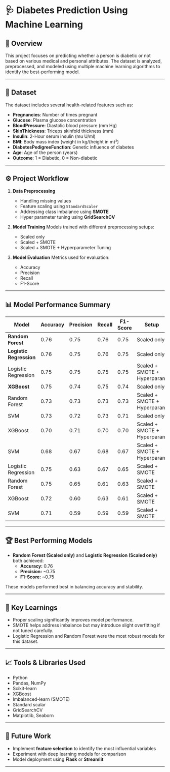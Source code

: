 # 🩺 Diabetes Prediction Using Machine Learning

## 📘 Overview
This project focuses on predicting whether a person is diabetic or not based on various medical and personal attributes. The dataset is analyzed, preprocessed, and modeled using multiple machine learning algorithms to identify the best-performing model.

---

## 📂 Dataset
The dataset includes several health-related features such as:

- **Pregnancies**: Number of times pregnant  
- **Glucose**: Plasma glucose concentration  
- **BloodPressure**: Diastolic blood pressure (mm Hg)  
- **SkinThickness**: Triceps skinfold thickness (mm)  
- **Insulin**: 2-Hour serum insulin (mu U/ml)  
- **BMI**: Body mass index (weight in kg/(height in m)²)  
- **DiabetesPedigreeFunction**: Genetic influence of diabetes  
- **Age**: Age of the person (years)  
- **Outcome**: 1 = Diabetic, 0 = Non-diabetic  

---

## ⚙️ Project Workflow
1. **Data Preprocessing**
   - Handling missing values  
   - Feature scaling using `StandardScaler`  
   - Addressing class imbalance using **SMOTE**
   - Hyper parameter tuning using **GridSearchCV**

2. **Model Training**
   Models trained with different preprocessing setups:
   - Scaled only  
   - Scaled + SMOTE  
   - Scaled + SMOTE + Hyperparameter Tuning  

3. **Model Evaluation**
   Metrics used for evaluation:
   - Accuracy  
   - Precision  
   - Recall  
   - F1-Score  

---

## 📊 Model Performance Summary

| Model | Accuracy | Precision | Recall | F1-Score | Setup |
|--------|-----------|------------|----------|-----------|--------|
| **Random Forest** | 0.76 | 0.75 | 0.76 | 0.75 | Scaled only |
| **Logistic Regression** | 0.76 | 0.75 | 0.76 | 0.75 | Scaled only |
| Logistic Regression | 0.75 | 0.75 | 0.75 | 0.75 | Scaled + SMOTE + Hyperparam |
| **XGBoost** | 0.75 | 0.74 | 0.75 | 0.74 | Scaled only |
| Random Forest | 0.73 | 0.73 | 0.73 | 0.73 | Scaled + SMOTE + Hyperparam |
| SVM | 0.73 | 0.72 | 0.73 | 0.71 | Scaled only |
| XGBoost | 0.70 | 0.71 | 0.70 | 0.70 | Scaled + SMOTE + Hyperparam |
| SVM | 0.68 | 0.67 | 0.68 | 0.67 | Scaled + SMOTE + Hyperparam |
| Logistic Regression | 0.75 | 0.63 | 0.67 | 0.65 | Scaled + SMOTE |
| Random Forest | 0.75 | 0.65 | 0.61 | 0.63 | Scaled + SMOTE |
| XGBoost | 0.72 | 0.60 | 0.63 | 0.61 | Scaled + SMOTE |
| SVM | 0.71 | 0.59 | 0.59 | 0.59 | Scaled + SMOTE |

---

## 🏆 Best Performing Models
- **Random Forest (Scaled only)** and **Logistic Regression (Scaled only)** both achieved:
  - **Accuracy:** 0.76  
  - **Precision:** ~0.75  
  - **F1-Score:** ~0.75  

These models performed best in balancing accuracy and stability.

---

## 🧠 Key Learnings
- Proper scaling significantly improves model performance.  
- SMOTE helps address imbalance but may introduce slight overfitting if not tuned carefully.  
- Logistic Regression and Random Forest were the most robust models for this dataset.  

---

## 📈 Tools & Libraries Used
- Python  
- Pandas, NumPy  
- Scikit-learn  
- XGBoost  
- Imbalanced-learn (SMOTE)
- Standard scalar
- GridSearchCV 
- Matplotlib, Seaborn  

---

## 🚀 Future Work
- Implement **feature selection** to identify the most influential variables  
- Experiment with deep learning models for comparison    
- Model deployment using **Flask** or **Streamlit**

---


